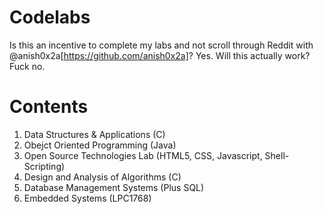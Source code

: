 # Codelabs 
Is this an incentive to complete my labs and not scroll through Reddit with @anish0x2a[https://github.com/anish0x2a]?
Yes. 
Will this actually work? 
Fuck no.
# Contents 
1. Data Structures & Applications (C)
2. Obejct Oriented Programming (Java)
3. Open Source Technologies Lab (HTML5, CSS, Javascript, Shell-Scripting)
4. Design and Analysis of Algorithms (C)
5. Database Management Systems (Plus SQL)
6. Embedded Systems (LPC1768)
